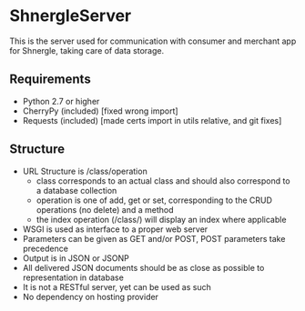 ShnergleServer
==============

This is the server used for communication with consumer and merchant app for Shnergle, taking care of data storage.

Requirements
------------

 * Python 2.7 or higher
 * CherryPy (included) [fixed wrong import]
 * Requests (included) [made certs import in utils relative, and git fixes]


Structure
---------
 
 * URL Structure is /class/operation
   * class corresponds to an actual class and should also correspond to a database collection
   * operation is one of add, get or set, corresponding to the CRUD operations (no delete) and a method
   * the index operation (/class/) will display an index where applicable
 * WSGI is used as interface to a proper web server
 * Parameters can be given as GET and/or POST, POST parameters take precedence
 * Output is in JSON or JSONP
 * All delivered JSON documents should be as close as possible to representation in database
 * It is not a RESTful server, yet can be used as such
 * No dependency on hosting provider
